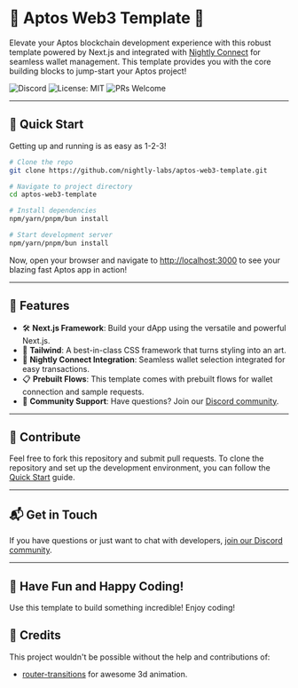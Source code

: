 # 🌟 Aptos Web3 Template 🌟

Elevate your Aptos blockchain development experience with this robust template powered by Next.js and integrated with [Nightly Connect](https://connect.nightly.app/docs/) for seamless wallet management. This template provides you with the core building blocks to jump-start your Aptos project!

![Discord](https://img.shields.io/discord/7nhFHA6yZq?color=7389D8&logo=discord&logoColor=ffffff)
![License: MIT](https://img.shields.io/badge/License-MIT-yellow.svg)
![PRs Welcome](https://img.shields.io/badge/PRs-welcome-brightgreen.svg?style=flat-square)

---

## 🚀 Quick Start

Getting up and running is as easy as 1-2-3!

```bash
# Clone the repo
git clone https://github.com/nightly-labs/aptos-web3-template.git

# Navigate to project directory
cd aptos-web3-template

# Install dependencies
npm/yarn/pnpm/bun install

# Start development server
npm/yarn/pnpm/bun install

```

Now, open your browser and navigate to [http://localhost:3000](http://localhost:3000) to see your blazing fast Aptos app in action!

---

## 🎨 Features

- 🛠 **Next.js Framework**: Build your dApp using the versatile and powerful Next.js.
- 🎨 **Tailwind**: A best-in-class CSS framework that turns styling into an art.
- 🔐 **Nightly Connect Integration**: Seamless wallet selection integrated for easy transactions.
- 📋 **Prebuilt Flows**: This template comes with prebuilt flows for wallet connection and sample requests.
- 🤝 **Community Support**: Have questions? Join our [Discord community](https://discord.com/invite/7nhFHA6yZq).

---

## 🖖 Contribute

Feel free to fork this repository and submit pull requests. To clone the repository and set up the development environment, you can follow the [Quick Start](#-quick-start) guide.

---

## 📬 Get in Touch

If you have questions or just want to chat with developers, [join our Discord community](https://discord.com/invite/7nhFHA6yZq).

---

## 🎉 Have Fun and Happy Coding!

Use this template to build something incredible! Enjoy coding!

## 🙏 Credits

This project wouldn't be possible without the help and contributions of:

- [router-transitions](https://codesandbox.io/s/router-transitions-7kohn) for awesome 3d animation.

